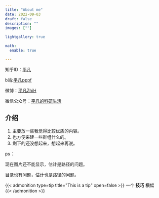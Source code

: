 ```yaml
---
title: "About me"
date: 2022-09-03
draft: false
description: ""
images: [""]

lightgallery: true

math:
  enable: true

---
```



知乎ID：[平凡](https://www.zhihu.com/people/jzwa)

b站:[平凡pppf](https://space.bilibili.com/37552982)

微博：[平凡ZhiH](https://weibo.com/u/7621278794)

微信公众号：[平凡的科研生活]()



## 介绍
1. 主要放一些我觉得比较优质的内容。
2. 也方便来建一些群组什么的。
3. 剩下的还没想起来，想起来再说。


ps：

现在图片还不能显示，估计是路径的问题。

目录也有问题，估计也是路径的问题。

{{< admonition type=tip title="This is a tip" open=false >}}
一个 **技巧** 横幅
{{< /admonition >}}



